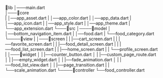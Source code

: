📂lib
│───main.dart  
│───📂core  
|   │──app_asset.dart
|   │──app_color.dart
|   │──app_data.dart
|   │──app_icon.dart
|   │──app_style.dart
|   │──app_theme.dart
|   └──app_extension.dart
└───📂src
│────📂model
│    │──bottom_navigation_item.dart
|    │──food.dart
|    └──food_category.dart
└────📂view
|    │───📂screen
|    |   |──cart_screen.dart
|    |   |──favorite_screen.dart
|    |   |──food_detail_screen.dart
|    |   |──food_list_screen.dart
|    |   |──home_screen.dart
|    |   └──profile_screen.dart
|    │───📂widget
│    |   |──counter_button.dart
│    |   |──custom_page_route.dart
│    |   |──empty_widget.dart
│    |   |──fade_animation.dart
│    |   |──food_list_view.dart
│    |   |──page_transition.dart
|    |   └──scale_animation.dart
└────📂controller
└──food_controller.dart